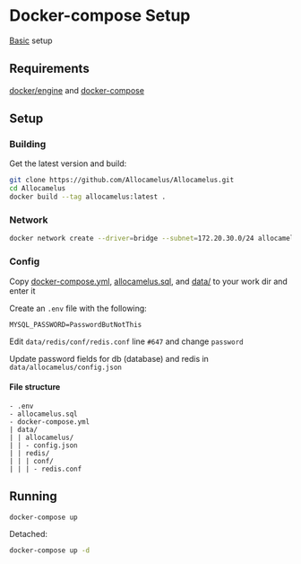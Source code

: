 # Docker-compose Setup

[Basic](./Basic.md) setup

## Requirements

[docker/engine](https://docs.docker.com/engine/install/) and [docker-compose](https://docs.docker.com/compose/install/)

## Setup

### Building

Get the latest version and build:

```sh
git clone https://github.com/Allocamelus/Allocamelus.git
cd Allocamelus
docker build --tag allocamelus:latest .
```

### Network

```sh
docker network create --driver=bridge --subnet=172.20.30.0/24 allocamelus
```

### Config

Copy [docker-compose.yml](./docker-compose.yml), [allocamelus.sql](./allocamelus.sql), and [data/](./data/) to your work dir and enter it

Create an `.env` file with the following:

```env
MYSQL_PASSWORD=PasswordButNotThis
```

Edit `data/redis/conf/redis.conf` line `#647` and change `password`

Update password fields for db (database) and redis in `data/allocamelus/config.json`

#### File structure

```file-dir
- .env
- allocamelus.sql
- docker-compose.yml
| data/
| | allocamelus/
| | - config.json
| | redis/
| | | conf/
| | | - redis.conf
```

## Running

```sh
docker-compose up
```

Detached:

```sh
docker-compose up -d
```
